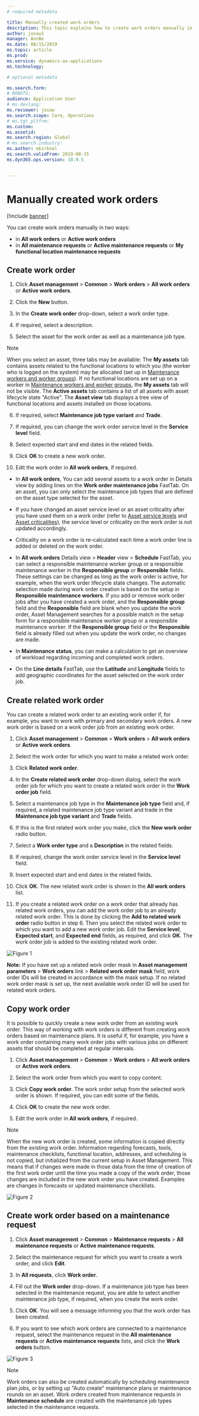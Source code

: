 ```yaml
---
# required metadata

title: Manually created work orders
description: This topic explains how to create work orders manually in Asset Management.
author: josaw1
manager: AnnBe
ms.date: 08/15/2019
ms.topic: article
ms.prod: 
ms.service: dynamics-ax-applications
ms.technology: 

# optional metadata

ms.search.form: 
# ROBOTS: 
audience: Application User
# ms.devlang: 
ms.reviewer: josaw
ms.search.scope: Core, Operations
# ms.tgt_pltfrm: 
ms.custom: 
ms.assetid: 
ms.search.region: Global
# ms.search.industry: 
ms.author: mkirknel
ms.search.validFrom: 2019-08-15
ms.dyn365.ops.version: 10.0.5


---
```


# Manually created work orders

[!include [banner](../../includes/banner.md)]

 


You can create work orders manually in two ways:

- in **All work orders** or **Active work orders**  
- in **All maintenance requests** or **Active maintenance requests** or **My functional location maintenance requests**  

## Create work order

1. Click **Asset management** > **Common** > **Work orders** > **All work orders** or **Active work orders**.

2. Click the **New** button.

3. In the **Create work order** drop-down, select a work order type.

4. If required, select a description.

5. Select the asset for the work order as well as a maintenance job type.

>[!NOTE]
>When you select an asset, three tabs may be available: The **My assets** tab contains assets related to the functional locations to which you (the worker who is logged on the system) may be allocated (set up in [Maintenance workers and worker groups](../setup-for-objects/workers-and-worker-groups.md)). If no functional locations are set up on a worker in [Maintenance workers and worker groups](../setup-for-objects/workers-and-worker-groups.md), the **My assets** tab will not be visible. The **Active assets** tab contains a list of all assets with asset lifecycle state "Active". The **Asset view** tab displays a tree view of functional locations and assets installed on those locations.

6. If required, select **Maintenance job type variant** and **Trade**.

7. If required, you can change the work order service level in the **Service level** field.

8. Select expected start and end dates in the related fields.

9. Click **OK** to create a new work order.

10. Edit the work order in **All work orders**, if required.

- In **All work orders**, You can add several assets to a work order in Details view by adding lines on the **Work order maintenance jobs** FastTab. On an asset, you can only select the maintenance job types that are defined on the asset type selected for the asset.  
- If you have changed an asset service level or an asset criticality after you have used them on a work order (refer to [Asset service levels](../setup-for-objects/object-priorities.md) and [Asset criticalities](../setup-for-objects/object-criticalities.md)), the service level or criticality on the work order is not updated accordingly.
- Criticality on a work order is re-calculated each time a work order line is added or deleted on the work order.
- In **All work orders** Details view > **Header** view > **Schedule** FastTab, you can select a responsible maintenance worker group or a responsible maintenance worker in the **Responsible group** or **Responsible** fields. These settings can be changed as long as the work order is active, for example, when the work order lifecycle state changes. The automatic selection made during work order creation is based on the setup in **Responsible maintenance workers**. If you add or remove work order jobs after you have created a work order, and the **Responsible group** field and the **Responsible** field are blank when you update the work order, Asset Management searches for a possible match in the setup form for a responsible maintenance worker group or a responsible maintenance worker. If the **Responsible group** field or the **Responsible** field is already filled out when you update the work order, no changes are made. 

- In **Maintenance status**, you can make a calculation to get an overview of workload regarding incoming and completed work orders.  

- On the **Line details** FastTab, use the **Latitude** and **Longitude** fields to add geographic coordinates for the asset selected on the work order job.  

## Create related work order

You can create a related work order to an existing work order if, for example, you want to work with primary and secondary work orders. A new work order is based on a work order job from an existing work order.

1. Click **Asset management** > **Common** > **Work orders** > **All work orders** or **Active work orders**.

2. Select the work order for which you want to make a related work order.

3. Click **Related work order**.

4. In the **Create related work order** drop-down dialog, select the work order job for which you want to create a related work order in the **Work order job** field.

5. Select a maintenance job type in the **Maintenance job type** field and, if required, a related maintenance job type variant and trade in the **Maintenance job type variant** and **Trade** fields.

6. If this is the first related work order you make, click the **New work order** radio button.

7. Select a **Work order type** and a **Description** in the related fields.

8. If required, change the work order service level in the **Service level** field.

9. Insert expected start and end dates in the related fields.

10. Click **OK**. The new related work order is shown in the **All work orders** list.

11. If you create a related work order on a work order that already has related work orders, you can add the work order job to an already related work order. This is done by clicking the **Add to related work order** radio button in step 6. Then you select the related work order to which you want to add a new work order job. Edit the **Service level**, **Expected start**, and **Expected end** fields, as required, and click **OK**. The work order job is added to the existing related work order.


![Figure 1](media/03-work-orders.png)

**Note:** If you have set up a related work order mask in **Asset management parameters** > **Work orders** link > **Related work order mask** field, work order IDs will be created in accordance with the mask setup. If no related work order mask is set up, the next available work order ID will be used for related work orders.

## Copy work order

It is possible to quickly create a new work order from an existing work order. This way of working with work orders is different from creating work orders based on maintenance plans. It is useful if, for example, you have a work order containing many work order jobs with various jobs on different assets that should be completed at regular intervals.

1. Click **Asset management** > **Common** > **Work orders** > **All work orders** or **Active work orders**.

2. Select the work order from which you want to copy content.

3. Click **Copy work order**. The work order setup from the selected work order is shown. If required, you can edit some of the fields.

4. Click **OK** to create the new work order.

5. Edit the work order in **All work orders**, if required.

>[!NOTE]
>When the new work order is created, some information is copied directly from the existing work order. Information regarding forecasts, tools, maintenance checklists, functional location, addresses, and scheduling is not copied, but initialized from the current setup in Asset Management. This means that if changes were made in those data from the time of creation of the first work order until the time you made a copy of the work order, those changes are included in the new work order you have created. Examples are changes in forecasts or updated maintenance checklists.


![Figure 2](media/04-work-orders.png)


## Create work order based on a maintenance request

1. Click **Asset management** > **Common** > **Maintenance requests** > **All maintenance requests** or **Active maintenance requests**.

2. Select the maintenance request for which you want to create a work order, and click **Edit**.

3. In **All requests**, click **Work order**.

4. Fill out the **Work order** drop-down. If a maintenance job type has been selected in the maintenance request, you are able to select another maintenance job type, if required, when you create the work order.

5. Click **OK**. You will see a message informing you that the work order has been created.

6. If you want to see which work orders are connected to a maintenance request, select the maintenance request in the **All maintenance requests** or **Active maintenance requests** lists, and click the **Work orders** button.


![Figure 3](media/05-work-orders.png)


>[!NOTE]
>Work orders can also be created automatically by scheduling maintenance plan jobs, or by setting up "Auto create" maintenance plans or maintenance rounds on an asset. Work orders created from maintenance requests in **Maintenance schedule** are created with the maintenance job types selected in the maintenance requests.

